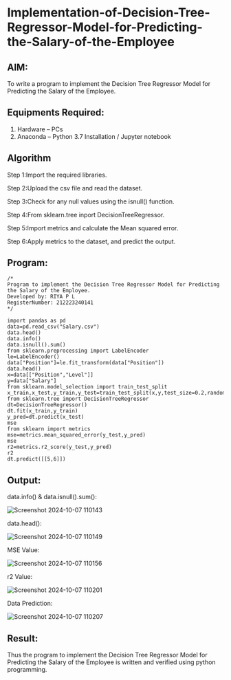 # Implementation-of-Decision-Tree-Regressor-Model-for-Predicting-the-Salary-of-the-Employee

## AIM:
To write a program to implement the Decision Tree Regressor Model for Predicting the Salary of the Employee.

## Equipments Required:
1. Hardware – PCs
2. Anaconda – Python 3.7 Installation / Jupyter notebook

## Algorithm
Step 1:Import the required libraries.

Step 2:Upload the csv file and read the dataset.

Step 3:Check for any null values using the isnull() function.

Step 4:From sklearn.tree inport DecisionTreeRegressor.

Step 5:Import metrics and calculate the Mean squared error.

Step 6:Apply metrics to the dataset, and predict the output.

## Program:
```
/*
Program to implement the Decision Tree Regressor Model for Predicting the Salary of the Employee.
Developed by: RIYA P L
RegisterNumber: 212223240141
*/
```
```
import pandas as pd
data=pd.read_csv("Salary.csv")
data.head()
data.info()
data.isnull().sum()
from sklearn.preprocessing import LabelEncoder
le=LabelEncoder()
data["Position"]=le.fit_transform(data["Position"])
data.head()
x=data[["Position","Level"]]
y=data["Salary"]
from sklearn.model_selection import train_test_split
x_train,x_test,y_train,y_test=train_test_split(x,y,test_size=0.2,random_state=2)
from sklearn.tree import DecisionTreeRegressor
dt=DecisionTreeRegressor()
dt.fit(x_train,y_train)
y_pred=dt.predict(x_test)
mse
from sklearn import metrics
mse=metrics.mean_squared_error(y_test,y_pred)
mse
r2=metrics.r2_score(y_test,y_pred)
r2
dt.predict([[5,6]])
```

## Output:
data.info() & data.isnull().sum():

![Screenshot 2024-10-07 110143](https://github.com/user-attachments/assets/aad12498-dbe2-4694-94ef-bef7eaedbba4)

data.head():

![Screenshot 2024-10-07 110149](https://github.com/user-attachments/assets/9211ae96-c336-403c-84c8-d79f4afa8c80)

MSE Value:

![Screenshot 2024-10-07 110156](https://github.com/user-attachments/assets/f34f78c1-b01b-43e7-987c-602a93544af3)

r2 Value:

![Screenshot 2024-10-07 110201](https://github.com/user-attachments/assets/e85e9490-477b-462a-ae7d-57a85d77d0ab)

Data Prediction:

![Screenshot 2024-10-07 110207](https://github.com/user-attachments/assets/a57d08b4-f002-4139-8355-4ab9b164557d)


## Result:
Thus the program to implement the Decision Tree Regressor Model for Predicting the Salary of the Employee is written and verified using python programming.
